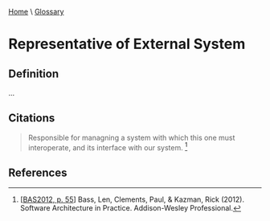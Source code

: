 [Home](../../index.html) \ [Glossary](glossary.html)

# Representative of External System

## Definition

...  

## Citations

> Responsible for managning a system with which this one must interoperate, and its interface with our system. [^1]

## References

[^1]: [[BAS2012, p. 55](../references/books/Software-Architecture-in-Practice.html)] Bass, Len, Clements, Paul, & Kazman, Rick (2012). Software Architecture in Practice. Addison-Wesley Professional.

